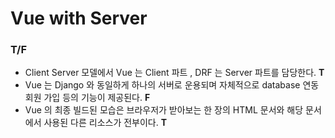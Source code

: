 # Vue with Server



### T/F

- Client Server 모델에서 Vue 는 Client 파트 , DRF 는 Server 파트를 담당한다. **T**
- Vue 는 Django 와 동일하게 하나의 서버로 운용되며 자체적으로 database 연동 회원 가입 등의 기능이 제공된다. **F**
- Vue 의 최종 빌드된 모습은 브라우저가 받아보는 한 장의 HTML 문서와 해당 문서에서 사용된 다른 리소스가 전부이다. **T**